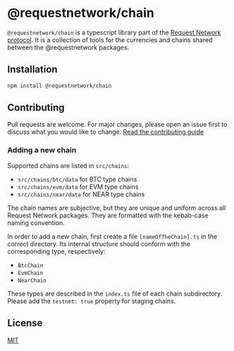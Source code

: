 # @requestnetwork/chain

`@requestnetwork/chain` is a typescript library part of the [Request Network protocol](https://github.com/RequestNetwork/requestNetwork).
It is a collection of tools for the currencies and chains shared between the @requestnetwork packages.

## Installation

```bash
npm install @requestnetwork/chain
```

## Contributing

Pull requests are welcome. For major changes, please open an issue first to discuss what you would like to change.
[Read the contributing guide](/CONTRIBUTING.md)

### Adding a new chain

Supported chains are listed in `src/chains`:

- `src/chains/btc/data` for BTC type chains
- `src/chains/evm/data` for EVM type chains
- `src/chains/near/data` for NEAR type chains

The chain names are subjective, but they are unique and uniform across all Request Network packages.
They are formatted with the kebab-case naming convention.

In order to add a new chain, first create a file `[nameOfTheChain].ts` in the correct directory.
Its internal structure should conform with the corresponding type, respectively:

- `BtcChain`
- `EvmChain`
- `NearChain`

These types are described in the `index.ts` file of each chain subdirectory.
Please add the `testnet: true` property for staging chains.

## License

[MIT](/LICENSE)
